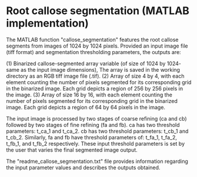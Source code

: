 # Root callose segmentation (MATLAB implementation)

The MATLAB function "callose_segmentation" features the root callose segments from images of 1024 by 1024 pixels. Provided an input image file (tiff format) and segmentation thresholding parameters, the outputs are: 

(1) Binarized callose-segmented array variable (of size of 1024 by 1024- same as the input image dimensions), The array is saved in the working directory as an RGB tiff image file (.tif).
(2) Array of size 4 by 4, with each element counting the number of pixels segmented for its corresponding grid in the binarized image. Each grid depicts a region of 256 by 256 pixels in the image.
(3) Array of size 16 by 16, with each element counting the number of pixels segmented for its corresponding grid in the binarized image. Each grid depicts a region of 64 by 64 pixels in the image.

The input image is processed by two stages of coarse refining (ca and cb) followed by two stages of fine refining (fa and fb). ca has two threshold parameters: t_ca_1 and t_ca_2. cb has two threshold parameters: t_cb_1 and t_cb_2. Similarly, fa and fb have threshold parameters of: t_fa_1, t_fa_2, t_fb_1, and t_fb_2 respectively. These input threshold parameters is set by the user that varies the final segmented image output.

The "readme_callose_segmentation.txt" file provides information regarding the input parameter values and describes the outputs obtained.

